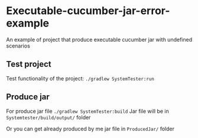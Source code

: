 # Executable-cucumber-jar-error-example
An example of project that produce executable cucumber jar with undefined scenarios

## Test project

Test functionality of the project: `./gradlew SystemTester:run`

## Produce jar

For produce jar file `./gradlew SystemTester:build`
Jar file will be in `Systemtester/build/output/` folder

Or you can get already produced by me jar file in `ProducedJar/` folder
